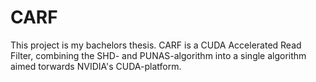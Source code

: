 # CARF

This project is my bachelors thesis.
CARF is a CUDA Accelerated Read Filter, combining the SHD- and PUNAS-algorithm into a single algorithm aimed torwards NVIDIA's CUDA-platform.